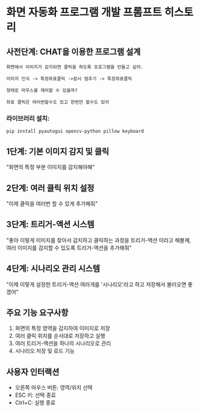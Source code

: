 # 화면 자동화 프로그램 개발 프롬프트 히스토리

## 사전단계: CHAT을 이용한 프로그램 설계
```
화면에서 이미지가 감지되면 클릭을 하도록 프로그램을 만들고 싶어. 

이미지 인식 -> 특정좌표클릭 ->잠시 멈추기 -> 특정좌표클릭

형태로 마우스를 제어할 수 있을까? 

좌표 클릭은 여러번할수도 있고 한번만 할수도 있어
```

### 라이브러리 설치: 
```
pip install pyautogui opencv-python pillow keyboard
```


## 1단계: 기본 이미지 감지 및 클릭
"화면의 특정 부분 이미지를 감지해야해"

## 2단계: 여러 클릭 위치 설정
"이제 클릭을 여러번 할 수 있게 추가해줘"

## 3단계: 트리거-액션 시스템
"좋아 이렇게 이미지를 찾아서 감지하고 클릭하는 과정을 트리거-액션 이라고 해볼께, 여러 이미지를 감지할 수 있도록 트리거-액션을 추가해줘"

## 4단계: 시나리오 관리 시스템
"이제 이렇게 설정한 트리거-액션 여러개를 '시나리오'라고 하고 저장해서 불러오면 좋겠어"

## 주요 기능 요구사항
1. 화면의 특정 영역을 감지하여 이미지로 저장
2. 여러 클릭 위치를 순서대로 저장하고 실행
3. 여러 트리거-액션을 하나의 시나리오로 관리
4. 시나리오 저장 및 로드 기능

## 사용자 인터랙션
- 오른쪽 마우스 버튼: 영역/위치 선택
- ESC 키: 선택 종료
- Ctrl+C: 실행 종료
